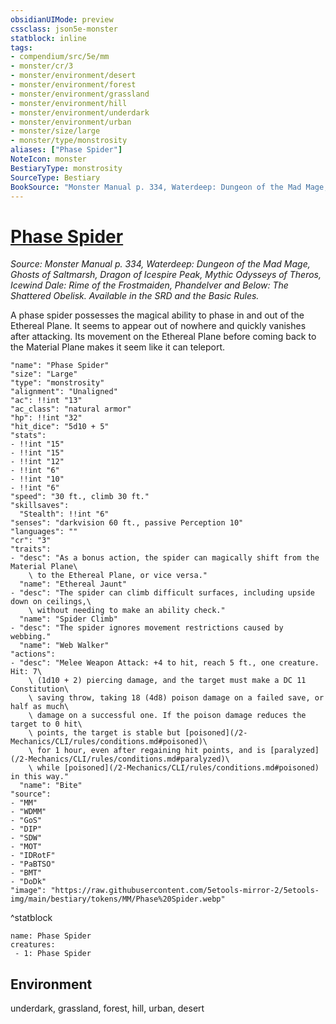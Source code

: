 ```yaml
---
obsidianUIMode: preview
cssclass: json5e-monster
statblock: inline
tags:
- compendium/src/5e/mm
- monster/cr/3
- monster/environment/desert
- monster/environment/forest
- monster/environment/grassland
- monster/environment/hill
- monster/environment/underdark
- monster/environment/urban
- monster/size/large
- monster/type/monstrosity
aliases: ["Phase Spider"]
NoteIcon: monster
BestiaryType: monstrosity
SourceType: Bestiary
BookSource: "Monster Manual p. 334, Waterdeep: Dungeon of the Mad Mage, Ghosts of Saltmarsh, Dragon of Icespire Peak, Mythic Odysseys of Theros, Icewind Dale: Rime of the Frostmaiden, Phandelver and Below: The Shattered Obelisk. Available in the SRD and the Basic Rules."
---
```

# [Phase Spider](2-Mechanics/CLI/bestiary/monstrosity/phase-spider.md)
*Source: Monster Manual p. 334, Waterdeep: Dungeon of the Mad Mage, Ghosts of Saltmarsh, Dragon of Icespire Peak, Mythic Odysseys of Theros, Icewind Dale: Rime of the Frostmaiden, Phandelver and Below: The Shattered Obelisk. Available in the SRD and the Basic Rules.*  

A phase spider possesses the magical ability to phase in and out of the Ethereal Plane. It seems to appear out of nowhere and quickly vanishes after attacking. Its movement on the Ethereal Plane before coming back to the Material Plane makes it seem like it can teleport.

```statblock
"name": "Phase Spider"
"size": "Large"
"type": "monstrosity"
"alignment": "Unaligned"
"ac": !!int "13"
"ac_class": "natural armor"
"hp": !!int "32"
"hit_dice": "5d10 + 5"
"stats":
- !!int "15"
- !!int "15"
- !!int "12"
- !!int "6"
- !!int "10"
- !!int "6"
"speed": "30 ft., climb 30 ft."
"skillsaves":
  "Stealth": !!int "6"
"senses": "darkvision 60 ft., passive Perception 10"
"languages": ""
"cr": "3"
"traits":
- "desc": "As a bonus action, the spider can magically shift from the Material Plane\
    \ to the Ethereal Plane, or vice versa."
  "name": "Ethereal Jaunt"
- "desc": "The spider can climb difficult surfaces, including upside down on ceilings,\
    \ without needing to make an ability check."
  "name": "Spider Climb"
- "desc": "The spider ignores movement restrictions caused by webbing."
  "name": "Web Walker"
"actions":
- "desc": "Melee Weapon Attack: +4 to hit, reach 5 ft., one creature. Hit: 7\
    \ (1d10 + 2) piercing damage, and the target must make a DC 11 Constitution\
    \ saving throw, taking 18 (4d8) poison damage on a failed save, or half as much\
    \ damage on a successful one. If the poison damage reduces the target to 0 hit\
    \ points, the target is stable but [poisoned](/2-Mechanics/CLI/rules/conditions.md#poisoned)\
    \ for 1 hour, even after regaining hit points, and is [paralyzed](/2-Mechanics/CLI/rules/conditions.md#paralyzed)\
    \ while [poisoned](/2-Mechanics/CLI/rules/conditions.md#poisoned) in this way."
  "name": "Bite"
"source":
- "MM"
- "WDMM"
- "GoS"
- "DIP"
- "SDW"
- "MOT"
- "IDRotF"
- "PaBTSO"
- "BMT"
- "DoDk"
"image": "https://raw.githubusercontent.com/5etools-mirror-2/5etools-img/main/bestiary/tokens/MM/Phase%20Spider.webp"
```
^statblock

```encounter-table
name: Phase Spider
creatures:
 - 1: Phase Spider
```

## Environment

underdark, grassland, forest, hill, urban, desert